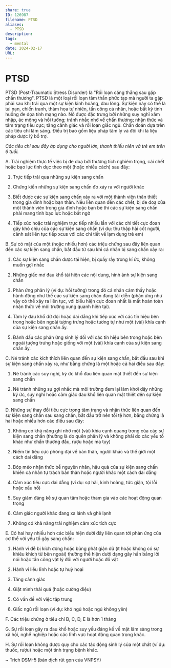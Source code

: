 ```yaml
---
share: true
ID: 126987
filename: PTSD
aliases:
  - PTSD
description: 
tags:
  - mental
date: 2024-02-17
URL:
---
```

# PTSD

PTSD (Post-Traumatic Stress Disorder) là "Rối loạn căng thẳng sau gặp chấn thương". PTSD là một loại rối loạn tâm thần phức tạp mà người ta gặp phải sau khi trải qua một sự kiện kinh hoàng, đau lòng. Sự kiện này có thể là tai nạn, chiến tranh, thảm họa tự nhiên, tấn công cá nhân, hoặc bất kỳ tình huống đe dọa tính mạng nào. Nó được đặc trưng bởi những suy nghĩ xâm nhập, ác mộng và hồi tưởng; tránh nhắc nhở về chấn thương; nhận thức và tâm trạng tiêu cực; tăng cảnh giác và rối loạn giấc ngủ. Chẩn đoán dựa trên các tiêu chí lâm sàng. Điều trị bao gồm liệu pháp tâm lý và đôi khi là liệu pháp dược lý bổ trợ.


*Các tiêu chí sau đây áp dụng cho người lớn, thanh thiếu niên và trẻ em trên 6 tuổi.*

A. Trải nghiệm thực tế việc bị đe doạ bởi thương tích nghiêm trọng, cái chết hoặc bạo lực tình dục theo một (hoặc nhiều cách) sau đây:

1. Trực tiếp trải qua những sự kiện sang chấn

2. Chứng kiến những sự kiện sang chấn đó xảy ra với người khác

3. Biết được các sự kiện sang chấn xảy ra với một thành viên thân thiết trong gia đình hoặc bạn thân. Nếu liên quan đến các chết, bị đe doạ của một thành viên trong gia đình hoặc bạn bè thì các sự kiện sang chấn phải mang tính bạo lực hoặc bất ngờ

4. Tiếp xúc hoặc trải nghiệm trực tiếp nhiều lần với các chi tiết cực đoan gây khó chịu của các sự kiện sang chấn (ví dụ: thu thập hài cốt người, cảnh sát liên tục tiếp xcus với các chi tiết về lạm dụng trẻ em)

B. Sự có mặt của một (hoặc nhiều hơn) các triệu chứng sau đây liên quan đến các sự kiện sang chấn, bắt đầu từ sau khi cá nhân bị sang chấn xảy ra:

1. Các sự kiện sang chấn được tái hiện, bị quấy rầy trong kí ức, không muốn gợi nhắc

2. Những giấc mơ đau khổ tái hiện các nội dung, hình ảnh sự kiện sang chấn

3. Phản ứng phân lý (ví dụ: hồi tưởng) trong đó cá nhân cảm thấy hoặc hành động như thể các sự kiện sang chấn đang tái diễn (phản ứng như vậy có thể xảy ra liên tục, với biểu hiện cực đoan nhất là mất hoàn toàn nhận thức về môi trường xung quanh hiện tại).

4. Tâm lý đau khổ dữ dội hoặc dai dẳng khi tiếp xúc với các tín hiệu bên trong hoặc bên ngoài tượng trưng hoặc tương tự như một (vài) khía cạnh của sự kiện sang chấn ấy.

5. Đánh dấu các phản ứng sinh lý đối với các tín hiệu bên trong hoặc bên ngoài tượng trưng hoặc giống với một (vài) khía cạnh của sự kiện sang chấn ấy.

C. Né tránh các kích thích liên quan đến sự kiện sang chấn, bắt đầu sau khi sự kiện sang chấn xảy ra, như bằng chứng là một hoặc cả hai điều sau đây:

1. Né tránh các suy nghĩ, ký ức khổ đau liên quan mật thiết đến sự kiện sang chấn

2. Né tránh những sự gợi nhắc mà môi trường đem lại làm khơi dậy những ký ức, suy nghĩ hoặc cảm giác đau khổ liên quan mật thiết đến sự kiện sang chấn

D. Những sự thay đổi tiêu cực trong tâm trạng và nhận thức liên quan đến sự kiện sang chấn sau sang chấn, bắt đầu trở nên tồi tệ hơn, bằng chứng là hai hoặc nhiều hơn các điều sau đây:

1. Không có khả năng ghi nhớ một (vài) khía cạnh quang trọng của các sự kiện sang chấn (thường là do quên phân lý và không phải do các yếu tố khác như chấn thương đầu, rượu hoặc ma tuy)

2. Niềm tin tiêu cực phóng đại về bản thân, người khác và thế giới một cách dai dẳng

3. Bóp méo nhận thức bề nguyên nhân, hậu quả của sự kiện sang chấn khiến cá nhân tự trách bản thân hoặc người khác một cách dai dẳng

4. Cảm xúc tiêu cực dai dẳng (ví dụ: sợ hãi, kinh hoàng, tức giận, tội lỗi hoặc xấu hổ)

5. Suy giảm đáng kể sự quan tâm hoặc tham gia vào các hoạt động quan trọng

6. Cảm giác người khác đang xa lánh và ghẻ lạnh

7. Không có khả năng trải nghiệm cảm xúc tích cực

E. Có hai hay nhiều hơn các biểu hiện dưới đây liên quan tới phản ứng của cơ thể với yếu tố gây sang chấn:

1. Hành vi dễ bị kích động hoặc bùng phát giận dữ (ít hoặc không có sự khiêu khích từ bên ngoài) thường thể hiện dưới dạng gây hấn bằng lời nói hoặc tấn công vật lý đối với người hoặc đồ vật

2. Hành vi liều lĩnh hoặc tự huỷ hoại

3. Tăng cảnh giác

4. Giật mình thái quá (hoặc cường điệu)

5. Có vấn đề với việc tập trung

6. Giấc ngủ rối loạn (ví dụ: khó ngủ hoặc ngủ không yên)

F. Các triệu chứng ở tiêu chí B, C, D, E là hơn 1 tháng

G. Sự rối loạn gây ra đau khổ hoặc suy yếu đáng kể về mặt lâm sàng trong xã hội, nghề nghiệp hoặc các lĩnh vực hoạt động quan trọng khác.

H. Sự rối loạn không được quy cho các tác động sinh lý của một chất (ví dụ: thuốc, rượu) hoặc một tình trạng bệnh khác.

~ Trích DSM-5 (bản dịch rút gọn của VNPSY)